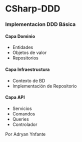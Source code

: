 # CSharp-DDD

### Implementacion DDD Básica

#### Capa Dominio
- Entidades
- Objetos de valor
- Repositorios

#### Capa Infraestructura
- Contexto de BD
- Implementación de Repositorio


#### Capa API
- Servicios
- Comandos
- Queries
- Controlador


Por Adryan Ynfante
